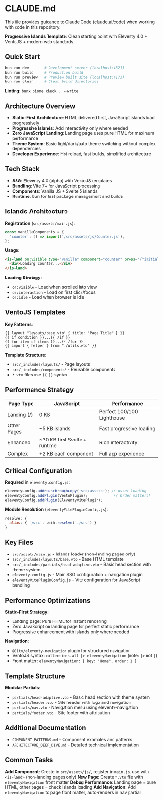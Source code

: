 # CLAUDE.md

This file provides guidance to Claude Code (claude.ai/code) when working with code in this repository.

**Progressive Islands Template**: Clean starting point with Eleventy 4.0 + VentoJS + modern web standards.

## Quick Start

```bash
bun run dev       # Development server (localhost:4321)
bun run build     # Production build 
bun run preview   # Preview built site (localhost:4173)
bun run clean     # Clean build directories
```

**Linting**: `bunx biome check . --write`

## Architecture Overview

- **Static-First Architecture**: HTML delivered first, JavaScript islands load progressively
- **Progressive Islands**: Add interactivity only where needed
- **Zero JavaScript Landing**: Landing page uses pure HTML for maximum performance
- **Theme System**: Basic light/dark/auto theme switching without complex dependencies
- **Developer Experience**: Hot reload, fast builds, simplified architecture

## Tech Stack

- **SSG**: Eleventy 4.0 (alpha) with VentoJS templates
- **Bundling**: Vite 7+ for JavaScript processing
- **Components**: Vanilla JS + Svelte 5 islands
- **Runtime**: Bun for fast package management and builds

## Islands Architecture

**Registration** (`src/assets/main.js`):
```js
const vanillaComponents = {
  'counter': () => import('/src/assets/js/Counter.js'),
};
```

**Usage**:
```html
<is-land on:visible type="vanilla" component="counter" props='{"initialCount": 0}'>
  <div>Loading counter...</div>
</is-land>
```

**Loading Strategy**:
- `on:visible` - Load when scrolled into view
- `on:interaction` - Load on first click/focus
- `on:idle` - Load when browser is idle

## VentoJS Templates

**Key Patterns**:
```vento
{{ layout "layouts/base.vto" { title: "Page Title" } }}
{{ if condition }}...{{ /if }}
{{ for item of items }}...{{ /for }}
{{ import { helper } from "./utils.vto" }}
```

**Template Structure**:
- `src/_includes/layouts/` - Page layouts
- `src/_includes/components/` - Reusable components
- `*.vto` files use `{{ }}` syntax

## Performance Strategy

| Page Type | JavaScript | Performance |
|-----------|------------|-------------|
| Landing (/) | 0 KB | Perfect 100/100 Lighthouse |
| Other Pages | ~5 KB islands | Fast progressive loading |
| Enhanced | ~30 KB first Svelte + runtime | Rich interactivity |
| Complex | +2 KB each component | Full app experience |

## Critical Configuration

**Required** in `eleventy.config.js`:
```js
eleventyConfig.addPassthroughCopy("src/assets"); // Asset loading
eleventyConfig.addPlugin(VentoPlugin);            // Order matters!
eleventyConfig.addPlugin(EleventyVitePlugin);
```

**Module Resolution** (`eleventyVitePluginConfig.js`):
```js
resolve: {
  alias: { '/src': path.resolve('./src') }
}
```

## Key Files

- `src/assets/main.js` - Islands loader (non-landing pages only)
- `src/_includes/layouts/base.vto` - Base HTML template
- `src/_includes/partials/head-adaptive.vto` - Basic head section with theme system
- `eleventy.config.js` - Main SSG configuration + navigation plugin
- `eleventyVitePluginConfig.js` - Vite configuration for JavaScript bundling

## Performance Optimizations

**Static-First Strategy**:
- Landing page: Pure HTML for instant rendering
- Zero JavaScript on landing page for perfect static performance
- Progressive enhancement with islands only where needed

**Navigation**:
- `@11ty/eleventy-navigation` plugin for structured navigation
- VentoJS syntax: `collections.all |> eleventyNavigation` (note: `|>` not `|`)
- Front matter: `eleventyNavigation: { key: "Home", order: 1 }`

## Template Structure

**Modular Partials**:
- `partials/head-adaptive.vto` - Basic head section with theme system
- `partials/header.vto` - Site header with logo and navigation
- `partials/nav.vto` - Navigation menu using eleventy-navigation
- `partials/footer.vto` - Site footer with attribution

## Additional Documentation

- `COMPONENT_PATTERNS.md` - Component examples and patterns
- `ARCHITECTURE_DEEP_DIVE.md` - Detailed technical implementation

## Common Tasks

**Add Component**: Create in `src/assets/js/`, register in `main.js`, use with `<is-land>` (non-landing pages only)
**New Page**: Create `*.vto` file with `eleventyNavigation` front matter
**Debug Performance**: Landing page = pure HTML, other pages = check islands loading
**Add Navigation**: Add `eleventyNavigation` to page front matter, auto-renders in nav partial